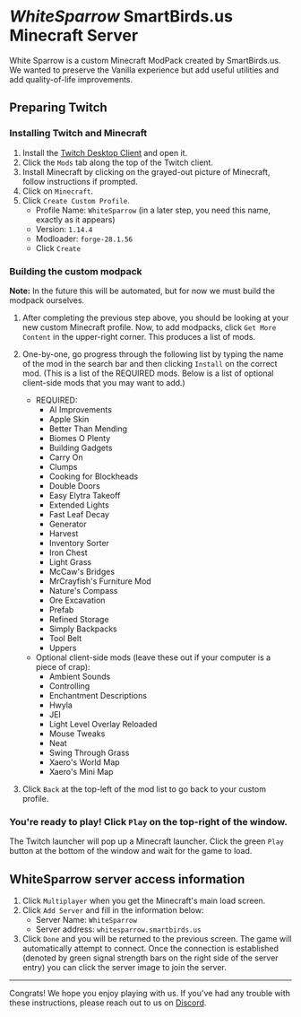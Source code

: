 # *WhiteSparrow* SmartBirds.us Minecraft Server

White Sparrow is a custom Minecraft ModPack created by SmartBirds.us. We wanted to preserve the Vanilla experience but add useful utilities and add quality-of-life improvements. 

## Preparing Twitch

### Installing Twitch and Minecraft
1. Install the [Twitch Desktop Client](https://www.twitch.tv/download) and open it.
2. Click the `Mods` tab along the top of the Twitch client.
3. Install Minecraft by clicking on the grayed-out picture of Minecraft, follow instructions if prompted.
4. Click on `Minecraft`.
5. Click `Create Custom Profile`.
    - Profile Name: `WhiteSparrow` (in a later step, you need this name, exactly as it appears)
    - Version: `1.14.4`
    - Modloader: `forge-28.1.56`
    - Click `Create`

### Building the custom modpack
**Note:** In the future this will be automated, but for now we must build the modpack ourselves.
1. After completing the previous step above, you should be looking at your new custom Minecraft profile. Now, to add modpacks, click `Get More Content` in the upper-right corner. This produces a list of mods.
2. One-by-one, go progress through the following list by typing the name of the mod in the search bar and then clicking `Install` on the correct mod. (This is a list of the REQUIRED mods. Below is a list of optional client-side mods that you may want to add.)
    - REQUIRED:
        - AI Improvements
        - Apple Skin
        - Better Than Mending
        - Biomes O Plenty
        - Building Gadgets
        - Carry On
        - Clumps
        - Cooking for Blockheads
        - Double Doors
        - Easy Elytra Takeoff
        - Extended Lights
        - Fast Leaf Decay
        - Generator
        - Harvest
        - Inventory Sorter
        - Iron Chest
        - Light Grass
        - McCaw's Bridges
        - MrCrayfish's Furniture Mod
        - Nature's Compass
        - Ore Excavation
        - Prefab
        - Refined Storage
        - Simply Backpacks
        - Tool Belt
        - Uppers
    - Optional client-side mods (leave these out if your computer is a piece of crap):
        - Ambient Sounds
        - Controlling
        - Enchantment Descriptions
        - Hwyla
        - JEI
        - Light Level Overlay Reloaded
        - Mouse Tweaks
        - Neat
        - Swing Through Grass
        - Xaero's World Map
        - Xaero's Mini Map
    
3. Click `Back` at the top-left of the mod list to go back to your custom profile.

### You're ready to play! Click `Play` on the top-right of the window.
The Twitch launcher will pop up a Minecraft launcher. Click the green `Play` button at the bottom of the window and wait for the game to load.

## WhiteSparrow server access information
1. Click `Multiplayer` when you get the Minecraft's main load screen.
2. Click `Add Server` and fill in the information below:
    - Server Name: `WhiteSparrow`
    - Server address: `whitesparrow.smartbirds.us`
3. Click `Done` and you will be returned to the previous screen. The game will automatically attempt to connect. Once the connection is established (denoted by green signal strength bars on the right side of the server entry) you can click the server image to join the server.

---

Congrats! We hope you enjoy playing with us. If you've had any trouble with these instructions, please reach out to us on [Discord](community-guidelines.md).
